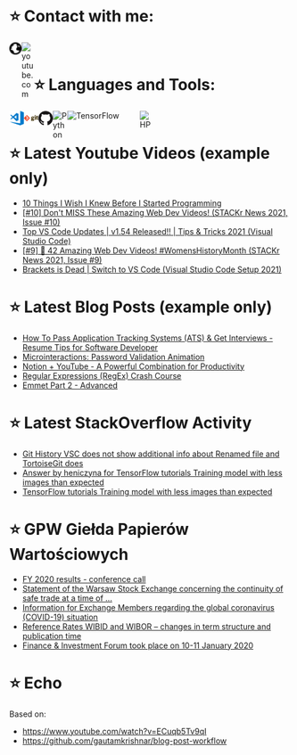 # :star: Contact with me:

[<img align="left" alt="google.com" width="22px" src="https://raw.githubusercontent.com/iconic/open-iconic/master/svg/globe.svg" />][website]
[<img align="left" alt="youtube.com" width="22px" src="https://cdn.jsdelivr.net/npm/simple-icons@v3/icons/youtube.svg" />][youtube]

<br>

# :star: Languages and Tools:

[<img align="left" alt="Visual Studio Code" width="26px" src="https://raw.githubusercontent.com/github/explore/80688e429a7d4ef2fca1e82350fe8e3517d3494d/topics/visual-studio-code/visual-studio-code.png" />][website_vsc]
[<img align="left" alt="Git" width="26px" src="https://raw.githubusercontent.com/github/explore/80688e429a7d4ef2fca1e82350fe8e3517d3494d/topics/git/git.png" />][website_git]
[<img align="left" alt="GitHub" width="26px" src="https://raw.githubusercontent.com/github/explore/78df643247d429f6cc873026c0622819ad797942/topics/github/github.png" />][website_github]
[<img align="left" alt="Python" width="26px" src="https://img.icons8.com/dusk/64/000000/python.png" />][website_python]
[<img align="left" alt="TensorFlow" width="130px" src="https://www.gstatic.com/devrel-devsite/prod/va2f579f943e40687d02fe75a771878e054c901286ea550f8e49c5efb402dac68/tensorflow/images/lockup.svg" />][website_tensorflow]
[<img align="left" alt="HP" width="26px" src="https://img.icons8.com/color/48/000000/hp.png" />][website_hp]

<br>

# :star: Latest Youtube Videos (example only)
<!-- YOUTUBE:START -->
- [10 Things I Wish I Knew Before I Started Programming](https://www.youtube.com/watch?v=x4gu6JGwKAI)
- [[#10] Don't MISS These Amazing Web Dev Videos! (STACKr News 2021, Issue #10)](https://www.youtube.com/watch?v=xDVgpW1tig4)
- [Top VS Code Updates | v1.54 Released!! | Tips & Tricks 2021 (Visual Studio Code)](https://www.youtube.com/watch?v=Qj6Jya9APiU)
- [[#9] 🤯 42 Amazing Web Dev Videos! #WomensHistoryMonth (STACKr News 2021, Issue #9)](https://www.youtube.com/watch?v=OSLyP8L0s_k)
- [Brackets is Dead | Switch to VS Code (Visual Studio Code Setup 2021)](https://www.youtube.com/watch?v=MQxLbUX5BFA)
<!-- YOUTUBE:END -->

# :star: Latest Blog Posts (example only)
<!-- BLOG-POST-LIST:START -->
- [How To Pass Application Tracking Systems (ATS) & Get Interviews - Resume Tips for Software Developer](https://dev.to/codestackr/how-to-pass-application-tracking-systems-ats-get-interviews-resume-tips-for-software-developer-4bmo)
- [Microinteractions: Password Validation Animation](https://dev.to/codestackr/microinteractions-password-validation-animation-5629)
- [Notion + YouTube - A Powerful Combination for Productivity](https://dev.to/codestackr/notion-youtube-a-powerful-combination-for-productivity-1def)
- [Regular Expressions (RegEx) Crash Course](https://dev.to/codestackr/regular-expressions-regex-crash-course-248n)
- [Emmet Part 2 - Advanced](https://dev.to/codestackr/emmet-part-2-advanced-4c65)
<!-- BLOG-POST-LIST:END -->

# :star: Latest StackOverflow Activity
<!-- STACKOVERFLOW:START -->
- [Git History VSC does not show additional info about Renamed file and TortoiseGit does](https://stackoverflow.com/questions/66313529/git-history-vsc-does-not-show-additional-info-about-renamed-file-and-tortoisegit)
- [Answer by heniczyna for TensorFlow tutorials Training model with less images than expected](https://stackoverflow.com/questions/61064717/tensorflow-tutorials-training-model-with-less-images-than-expected/62129706#62129706)
- [TensorFlow tutorials Training model with less images than expected](https://stackoverflow.com/questions/61064717/tensorflow-tutorials-training-model-with-less-images-than-expected)
<!-- STACKOVERFLOW:END -->

# :star: GPW Giełda Papierów Wartościowych
<!-- GPW:START -->
- [FY 2020 results - conference call](https://www.gpw.pl/news?cmn_id=110676)
- [Statement of the Warsaw Stock Exchange concerning the continuity of safe trade at a time of ...](https://www.gpw.pl/news?cmn_id=109417)
- [Information for Exchange Members regarding the global coronavirus (COVID-19) situation](https://www.gpw.pl/news?cmn_id=109408)
- [Reference Rates WIBID and WIBOR – changes in term structure and publication time](https://www.gpw.pl/news?cmn_id=109336)
- [Finance & Investment Forum took place on 10-11 January 2020](https://www.gpw.pl/news?cmn_id=109250)
<!-- GPW:END -->

# :star: Echo
<!-- CI:START -->
<!-- CI:END -->

[website]: https://www.google.com/
[youtube]: https://www.youtube.com/
[website_vsc]: https://code.visualstudio.com/
[website_git]: https://git-scm.com/
[website_github]: https://github.com/
[website_python]: https://www.python.org/
[website_tensorflow]: https://www.tensorflow.org/
[website_hp]: https://pl.wikipedia.org/wiki/Hewlett-Packard

Based on:
* https://www.youtube.com/watch?v=ECuqb5Tv9qI
* https://github.com/gautamkrishnar/blog-post-workflow